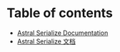 # Table of contents

* [Astral Serialize Documentation](README.md)
* [Astral Serialize 文档](zh/README.md)
